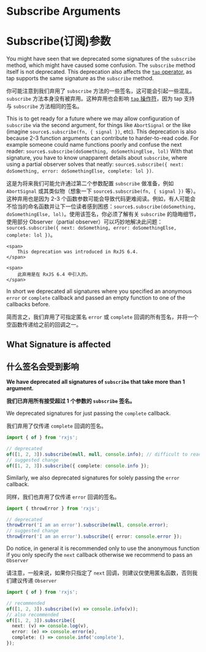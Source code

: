 # Subscribe Arguments

# Subscribe(订阅)参数

You might have seen that we deprecated some signatures of the `subscribe` method, which might have caused some confusion. The `subscribe` method itself is not deprecated. This deprecation also affects the [`tap` operator](../../api/operators/tap), as tap supports the same signature as the `subscribe` method.

你可能注意到我们弃用了 `subscribe` 方法的一些签名，这可能会引起一些混乱。`subscribe` 方法本身没有被弃用。这种弃用也会影响 [`tap` 操作符](../../api/operators/tap)，因为 tap 支持与 `subscribe` 方法相同的签名。

This is to get ready for a future where we may allow configuration of `subscribe` via the second argument, for things like `AbortSignal` or the like (imagine `source$.subscribe(fn, { signal })`, etc). This deprecation is also because 2-3 function arguments can contribute to harder-to-read code. For example someone could name functions poorly and confuse the next reader: `source$.subscribe(doSomething, doSomethingElse, lol)` With that signature, you have to know unapparent details about `subscribe`, where
using a partial observer solves that neatly: `source$.subscribe({ next: doSomething, error: doSomethingElse, complete: lol })`.

这是为将来我们可能允许通过第二个参数配置 `subscribe` 做准备，例如 `AbortSignal` 或其类似物（想象一下 `source$.subscribe(fn, { signal })` 等）。这种弃用也是因为 2-3 个函数参数可能会导致代码更难阅读。例如，有人可能会不恰当的命名函数并让下一位读者感到困惑：`source$.subscribe(doSomething, doSomethingElse, lol)`。使用该签名，你必须了解有关 `subscribe` 的隐晦细节，使用部分 Observer（partial observer）可以巧妙地解决此问题： `source$.subscribe({ next: doSomething, error: doSomethingElse, complete: lol })`。

<div class="alert is-important">

    <span>
        This deprecation was introduced in RxJS 6.4.
    </span>

    <span>
        此弃用是在 RxJS 6.4 中引入的。
    </span>

</div>

In short we deprecated all signatures where you specified an anonymous `error` or `complete` callback and passed an empty function to one of the callbacks before.

简而言之，我们弃用了可指定匿名 `error` 或 `complete` 回调的所有签名，并将一个空函数传递给之前的回调之一。

## What Signature is affected

## 什么签名会受到影响

**We have deprecated all signatures of `subscribe` that take more than 1 argument.**

**我们已弃用所有接受超过 1 个参数的 `subscribe` 签名。**

We deprecated signatures for just passing the `complete` callback.

我们弃用了仅传递 `complete` 回调的签名。

```ts
import { of } from 'rxjs';

// deprecated
of([1, 2, 3]).subscribe(null, null, console.info); // difficult to read
// suggested change
of([1, 2, 3]).subscribe({ complete: console.info });
```

Similarly, we also deprecated signatures for solely passing the `error` callback.

同样，我们也弃用了仅传递 `error` 回调的签名。

```ts
import { throwError } from 'rxjs';

// deprecated
throwError('I am an error').subscribe(null, console.error);
// suggested change
throwError('I am an error').subscribe({ error: console.error });
```

Do notice, in general it is recommended only to use the anonymous function if you only specify the `next` callback otherwise we recommend to pass an `Observer`

请注意，一般来说，如果你只指定了 `next` 回调，则建议仅使用匿名函数，否则我们建议传递 `Observer`

```ts
import { of } from 'rxjs';

// recommended
of([1, 2, 3]).subscribe((v) => console.info(v));
// also recommended
of([1, 2, 3]).subscribe({
  next: (v) => console.log(v),
  error: (e) => console.error(e),
  complete: () => console.info('complete'),
});
```

